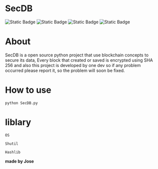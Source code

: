 # SecDB


<img alt="Static Badge" src="https://img.shields.io/badge/SecDB-Python-blue">
<img alt="Static Badge" src="https://img.shields.io/badge/Python-Tools-green">
<img alt="Static Badge" src="https://img.shields.io/badge/SHA-256-grey">
<img alt="Static Badge" src="https://img.shields.io/badge/Block-chain-yellow">

# About

SecDB is a open source python project that use blockchain concepts to secure its data, Every block that created or saved is encrypted using SHA 256 and also this project is developed by one dev so if any problem occurred please report it, so the problem will soon be fixed.

# How to use

`python SecDB.py`

# liblary

`OS`

`Shutil`

`Hashlib`

**made by Jose**




